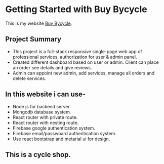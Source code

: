# Getting Started with Buy Bycycle

This is my website [Buy Bycycle](https://buy-bycycle.web.app/).

## Project Summary
* This project is a full-stack responsive single-page web app of professional services, authorization for user & admin panel.
* Created different dashboard based on user or admin. Client can place an order see details and give reviews.
* Admin can appoint new admin, add services, manage all orders  and delete services.

## In this website i can use-
* Node js for backend server.
* Mongodb database system.
* React router with private route.
* React router with nesting route.
* Firebase google authentication system.
* Firebase email/passwoard authentication system.
* Use react bootstrap and metarial ui for design.
## This is a cycle shop.
